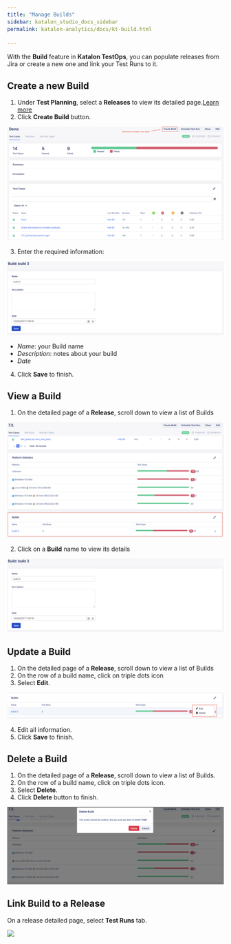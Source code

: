 ```yaml
---
title: "Manage Builds" 
sidebar: katalon_studio_docs_sidebar
permalink: katalon-analytics/docs/kt-build.html

---
```


With the **Build** feature in **Katalon TestOps**, you can populate releases from Jira or create a new one and link your Test Runs to it.

## Create a new Build

1. Under **Test Planning**, select a **Releases** to view its detailed page.[Learn more](https://docs.katalon.com/katalon-analytics/docs/kt-jira-release.html) 
2. Click **Create Build** button.

<img src="https://raw.githubusercontent.com/katalon-studio/docs-images/testops-new/katalon-analytics/docs/build/build-create.png" width="" height="">

3. Enter the required information: 

<img src="https://raw.githubusercontent.com/katalon-studio/docs-images/testops-new/katalon-analytics/docs/build/build-info.png" width="" height="">

- *Name*: your Build name
- *Description*: notes about your build 
- *Date*

4. Click **Save** to finish.

## View a Build  

1. On the detailed page of a **Release**, scroll down to view a list of Builds 

<img src="https://raw.githubusercontent.com/katalon-studio/docs-images/testops-new/katalon-analytics/docs/build/build-list.png" width="" height="">

2. Click on a **Build** name to view its details  

<img src="https://raw.githubusercontent.com/katalon-studio/docs-images/testops-new/katalon-analytics/docs/build/build-info.png" width="" height="">


##  Update a Build 

1. On the detailed page of a **Release**, scroll down to view a list of Builds 
2. On the row of a build name, click on triple dots icon 
3. Select **Edit**.

<img src="https://raw.githubusercontent.com/katalon-studio/docs-images/testops-new/katalon-analytics/docs/build/build-edit-delete.png" width="" height="">

4. Edit all information.
5. Click **Save** to finish.



## Delete a Build 
1. On the detailed page of a **Release**, scroll down to view a list of Builds.  
2. On the row of a build name, click on triple dots icon. 
3. Select **Delete**.
4. Click **Delete** button to finish. 

![](https://raw.githubusercontent.com/katalon-studio/docs-images/testops-new/katalon-analytics/docs/build/build-delete.png)



##  Link Build to a Release 

On a release detailed page, select **Test Runs** tab.

<img src="https://raw.githubusercontent.com/katalon-studio/docs-images/master/katalon-analytics/docs/release/release-test-run-history.png" width="" height="">



